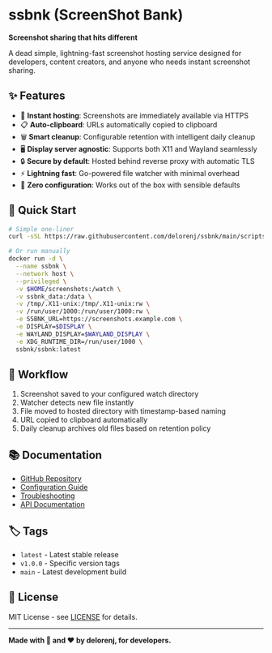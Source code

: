# ssbnk (ScreenShot Bank)

**Screenshot sharing that hits different**

A dead simple, lightning-fast screenshot hosting service designed for developers, content creators, and anyone who needs instant screenshot sharing.

## ✨ Features

- 📸 **Instant hosting**: Screenshots are immediately available via HTTPS
- 📋 **Auto-clipboard**: URLs automatically copied to clipboard
- 🗑️ **Smart cleanup**: Configurable retention with intelligent daily cleanup
- 🖥️ **Display server agnostic**: Supports both X11 and Wayland seamlessly
- 🔒 **Secure by default**: Hosted behind reverse proxy with automatic TLS
- ⚡ **Lightning fast**: Go-powered file watcher with minimal overhead
- 🎯 **Zero configuration**: Works out of the box with sensible defaults

## 🚀 Quick Start

```bash
# Simple one-liner
curl -sSL https://raw.githubusercontent.com/delorenj/ssbnk/main/scripts/run-ssbnk.sh | bash

# Or run manually
docker run -d \
  --name ssbnk \
  --network host \
  --privileged \
  -v $HOME/screenshots:/watch \
  -v ssbnk_data:/data \
  -v /tmp/.X11-unix:/tmp/.X11-unix:rw \
  -v /run/user/1000:/run/user/1000:rw \
  -e SSBNK_URL=https://screenshots.example.com \
  -e DISPLAY=$DISPLAY \
  -e WAYLAND_DISPLAY=$WAYLAND_DISPLAY \
  -e XDG_RUNTIME_DIR=/run/user/1000 \
  ssbnk/ssbnk:latest
```

## 🔄 Workflow

1. Screenshot saved to your configured watch directory
2. Watcher detects new file instantly
3. File moved to hosted directory with timestamp-based naming
4. URL copied to clipboard automatically
5. Daily cleanup archives old files based on retention policy

## 📚 Documentation

- [GitHub Repository](https://github.com/delorenj/ssbnk)
- [Configuration Guide](https://github.com/delorenj/ssbnk/blob/main/docs/CONFIGURATION.md)
- [Troubleshooting](https://github.com/delorenj/ssbnk/blob/main/docs/TROUBLESHOOTING.md)
- [API Documentation](https://github.com/delorenj/ssbnk/blob/main/docs/API.md)

## 🏷️ Tags

- `latest` - Latest stable release
- `v1.0.0` - Specific version tags
- `main` - Latest development build

## 📄 License

MIT License - see [LICENSE](https://github.com/delorenj/ssbnk/blob/main/LICENSE) for details.

---

**Made with 📸 and ❤️ by delorenj, for developers.**
